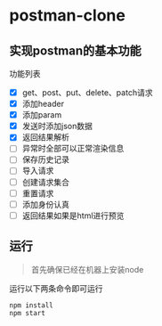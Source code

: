 # postman-clone

## 实现postman的基本功能
功能列表
- [x] get、post、put、delete、patch请求
- [x] 添加header
- [x] 添加param
- [x] 发送时添加json数据
- [x] 返回结果解析
- [ ] 异常时全部可以正常渲染信息
- [ ] 保存历史记录
- [ ] 导入请求
- [ ] 创建请求集合
- [ ] 重置请求
- [ ] 添加身份认真
- [ ] 返回结果如果是html进行预览

## 运行
> 首先确保已经在机器上安装node

运行以下两条命令即可运行
```bash
npm install 
npm start
```